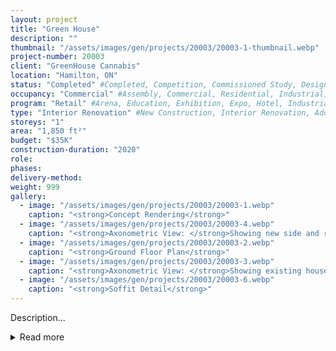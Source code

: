 ```yaml
---
layout: project 
title: "Green House"
description: ""
thumbnail: "/assets/images/gen/projects/20003/20003-1-thumbnail.webp"
project-number: 20003
client: "GreenHouse Cannabis"
location: "Hamilton, ON"
status: "Completed" #Completed, Competition, Commissioned Study, Design Development, Construction, Demolished, Study
occupancy: "Commercial" #Assembly, Commercial, Residential, Industrial, Institutional   
program: "Retail" #Arena, Education, Exhibition, Expo, Hotel, Industrial, Industry, Infrastructure, Landscape, Leisure, Library, Masterplan, Mixed Use, Museum/Gallery, Office, Parking, Pavillion, Publicspace, Religion, Research, Residential, Restaurant/Bar, Retail, Scenography, Services, Theatre
type: "Interior Renovation" #New Construction, Interior Renovation, Addition, Adaptive Reuse
storeys: "1"
area: "1,850 ft²"
budget: "$35K"
construction-duration: "2020"
role: 
phases: 
delivery-method: 
weight: 999
gallery:
  - image: "/assets/images/gen/projects/20003/20003-1.webp"
    caption: "<strong>Concept Rendering</strong>"
  - image: "/assets/images/gen/projects/20003/20003-4.webp"
    caption: "<strong>Axonometric View: </strong>Showing new side and rear additions with flat roof and carport built around existing house."
  - image: "/assets/images/gen/projects/20003/20003-2.webp"
    caption: "<strong>Ground Floor Plan</strong>"
  - image: "/assets/images/gen/projects/20003/20003-3.webp"
    caption: "<strong>Axonometric View: </strong>Showing existing house with hip roof."
  - image: "/assets/images/gen/projects/20003/20003-6.webp"
    caption: "<strong>Soffit Detail</strong>"
---
```


Description...

<details id="project-details">
  <summary onclick="this.style.display='none'">Read more</summary>
  ...more text
</details>